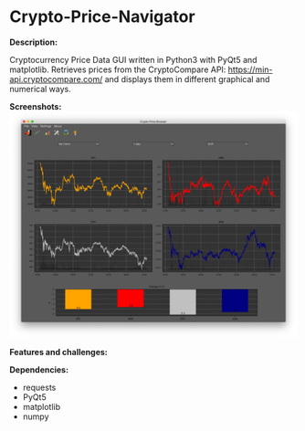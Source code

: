 # Crypto-Price-Navigator

**Description:**

Cryptocurrency Price Data GUI written in Python3 with PyQt5 and matplotlib.
Retrieves prices from the CryptoCompare API: https://min-api.cryptocompare.com/ and displays them in different graphical and numerical ways.
 
**Screenshots:**
![alt text](screenshots/crypto_gui_screenshot.png)

**Features and challenges:**

**Dependencies:**
- requests 
- PyQt5
- matplotlib
- numpy



